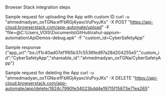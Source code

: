 Browser Stack integration steps

Sample request for uploading the App with custom ID
curl -u "ahmedmadyan_oxTGNa:efFbRGj4yaxcVuPxyJKs" -X POST "https://api-cloud.browserstack.com/app-automate/upload" -F "file=@C:\Users\_VOIS\Documents\GitHub\rahul-appium-automation\ApiDemos-debug.apk" -F "custom_id=CyberSafetyApp"

Sample response
{"app_url":"bs://f1c40ad07ef1f65b37c5536fed97a28d204255e5","custom_id":"CyberSafetyApp","shareable_id":"ahmedmadyan_oxTGNa/CyberSafetyApp"}

Sample request for deleting the App
curl -u "ahmedmadyan_oxTGNa:efFbRGj4yaxcVuPxyJKs" -X DELETE "https://api-cloud.browserstack.com/app-automate/app/delete/1824c7990fe34023bdd4e19715f15873e71ea265"